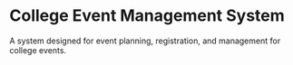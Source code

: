# College Event Management System 
 A system designed for event planning, registration, and management for college events.
